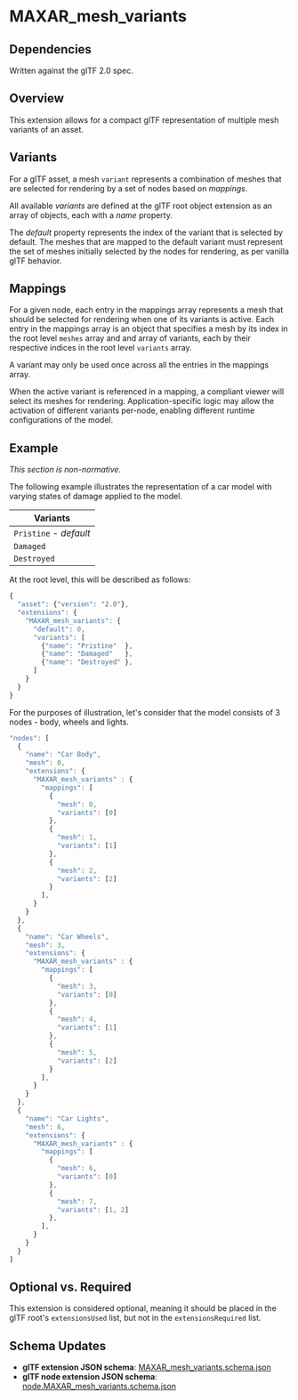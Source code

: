 # MAXAR_mesh_variants

## Dependencies

Written against the glTF 2.0 spec.

## Overview

This extension allows for a compact glTF representation of multiple mesh variants of an asset.

## Variants

For a glTF asset, a mesh `variant` represents a combination of meshes that are selected for rendering by a set of nodes based on _mappings_.

All available _variants_ are defined at the glTF root object extension as an array of objects, each with a _name_ property.

The _default_ property represents the index of the variant that is selected by default. The meshes that are mapped to the default variant must represent the set of meshes initially selected by the nodes for rendering, as per vanilla glTF behavior.

## Mappings

For a given node, each entry in the mappings array represents a mesh that should be selected for rendering when one of its variants is active. Each entry in the mappings array is an object that specifies a mesh by its index in the root level `meshes` array and and array of variants, each by their respective indices in the root level `variants` array.

A variant may only be used once across all the entries in the mappings array.

When the active variant is referenced in a mapping, a compliant viewer will select its meshes for
rendering. Application-specific logic may allow the activation of different variants per-node, enabling different runtime configurations of the model.

## Example

_This section is non-normative._

The following example illustrates the representation of a car model with varying states of damage applied to the model.

| Variants               |
| ---------------------- |
| `Pristine` - _default_ |
| `Damaged`              |
| `Destroyed`            |

At the root level, this will be described as follows:

```javascript
{
  "asset": {"version": "2.0"},
  "extensions": {
    "MAXAR_mesh_variants": {
      "default": 0,
      "variants": [
        {"name": "Pristine"  },
        {"name": "Damaged"   },
        {"name": "Destroyed" },
      ]
    }
  }
}
```

For the purposes of illustration, let's consider that the model consists of 3 nodes - body, wheels and lights.

```javascript
"nodes": [
  {
    "name": "Car Body",
    "mesh": 0,
    "extensions": {
      "MAXAR_mesh_variants" : {
        "mappings": [
          {
            "mesh": 0,
            "variants": [0]
          },
          {
            "mesh": 1,
            "variants": [1]
          },
          {
            "mesh": 2,
            "variants": [2]
          }
        ],
      }
    }
  },
  {
    "name": "Car Wheels",
    "mesh": 3,
    "extensions": {
      "MAXAR_mesh_variants" : {
        "mappings": [
          {
            "mesh": 3,
            "variants": [0]
          },
          {
            "mesh": 4,
            "variants": [1]
          },
          {
            "mesh": 5,
            "variants": [2]
          }
        ],
      }
    }
  },
  {
    "name": "Car Lights",
    "mesh": 6,
    "extensions": {
      "MAXAR_mesh_variants" : {
        "mappings": [
          {
            "mesh": 6,
            "variants": [0]
          },
          {
            "mesh": 7,
            "variants": [1, 2]
          },
        ],
      }
    }
  }
]
```

## Optional vs. Required

This extension is considered optional, meaning it should be placed in the glTF root's `extensionsUsed` list, but not in the `extensionsRequired` list.

## Schema Updates

- **glTF extension JSON schema**: [MAXAR_mesh_variants.schema.json](./schema/glTF.MAXAR_mesh_variants.schema.json)
- **glTF node extension JSON schema**: [node.MAXAR_mesh_variants.schema.json](./schema/node.MAXAR_mesh_variants.schema.json)
